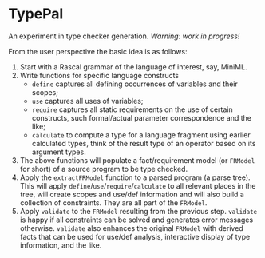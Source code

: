# TypePal

An experiment in type checker generation. _Warning: work in progress!_

From the user perspective the basic idea is as follows:

1. Start with a Rascal grammar of the language of interest, say, MiniML.
2. Write functions for specific language constructs
   - `define` captures all defining occurrences of variables and their scopes;
   - `use` captures all uses of variables;
   - `require` captures all static requirements on the use of certain constructs, such formal/actual parameter correspondence and the like;
    - `calculate` to compute a type for a language fragment using earlier calculated types, think of the result type of an operator based on its argument types.
3. The above functions will populate a fact/requirement model (or `FRModel` for short) of a source program to be type checked.
4. Apply the `extractFRModel` function to a parsed program (a parse tree). This will apply `define`/`use`/`require`/`calculate` to all relevant places in the tree, will create scopes and use/def information and will also build a collection of constraints. They are all part of the `FRModel`.
5. Apply `validate` to the `FRModel` resulting from the previous step. `validate` is happy if all constraints can be solved and generates error messages otherwise. `validate` also enhances the original `FRModel` with derived facts that can be used for use/def analysis, interactive display of type information, and the like.

